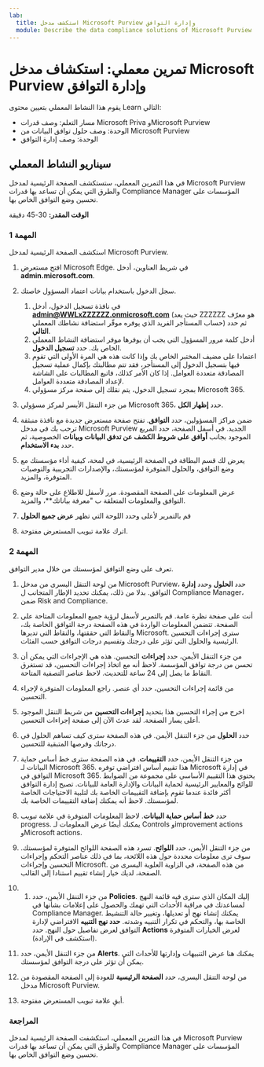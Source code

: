 ```yaml
---
lab:
  title: استكشف مدخل Microsoft Purview وإدارة التوافق
  module: Describe the data compliance solutions of Microsoft Purview
---
```


# تمرين معملي: استكشاف مدخل Microsoft Purview وإدارة التوافق

يقوم هذا النشاط المعملي بتعيين محتوى Learn التالي:

- مسار التعلم: وصف قدرات Microsoft Priva وMicrosoft Purview
- الوحدة: وصف حلول توافق البيانات من Microsoft Purview
- الوحدة: وصف إدارة التوافق

## سيناريو النشاط المعملي

في هذا التمرين المعملي، ستستكشف الصفحة الرئيسية لمدخل Microsoft Purview والطرق التي يمكن أن تساعد بها قدرات Compliance Manager المؤسسات على تحسين وضع التوافق الخاص بها.

**الوقت المقدر:** 30-45 دقيقة

### المهمة 1

استكشف الصفحة الرئيسية لمدخل Microsoft Purview.

1. افتح مستعرض Microsoft Edge. في شريط العناوين، أدخل **admin.microsoft.com**.
1. سجل الدخول باستخدام بيانات اعتماد المسؤول خاصتك.
    1. في نافذة تسجيل الدخول، أدخل **admin@WWLxZZZZZZ.onmicrosoft.com** (حيث يعد ZZZZZZ هو معرّف حساب المستأجر الفريد الذي يوفره موفّر استضافة نشاطك المعملي) ثم حدد **التالي**.
    1. أدخل كلمة مرور المسؤول التي يجب أن يوفرها موفر استضافة النشاط المعملي الخاص بك. حدد **تسجيل الدخول**.
    1. اعتمادا على مضيف المختبر الخاص بك وإذا كانت هذه هي المرة الأولى التي تقوم فيها بتسجيل الدخول إلى المستأجر، فقد تتم مطالبتك بإكمال عملية تسجيل المصادقة متعددة العوامل. إذا كان الأمر كذلك، فاتبع المطالبات على الشاشة لإعداد المصادقة متعددة العوامل.
    1. بمجرد تسجيل الدخول، يتم نقلك إلى صفحة مركز مسؤولي Microsoft 365.

1. من جزء التنقل الأيسر لمركز مسؤولي Microsoft 365، حدد **إظهار الكل**.

1. ضمن مراكز المسؤولين، حدد **التوافق**.  تفتح صفحة مستعرض جديدة مع نافذة منبثقة ترحب بك في مدخل Microsoft Purview الجديد. في أسفل الصفحة، حدد المربع الموجود بجانب **أوافق على شروط الكشف عن تدفق البيانات وبيانات** الخصوصية، ثم حدد **بدء الاستخدام**.

1. يعرض لك قسم البطاقة في الصفحة الرئيسية، في لمحة، كيفية أداء مؤسستك مع وضع التوافق، والحلول المتوفرة لمؤسستك، والإصدارات التجريبية والتوصيات المتوفرة، والمزيد.

1. عرض المعلومات على الصفحة المقصودة.  مرر لأسفل للاطلاع على حالة وضع التوافق والمعلومات المتعلقة ب "معرفة بياناتك**، والمزيد.

1. قم بالتمرير لأعلى وحدد اللوحة التي تظهر **عرض جميع الحلول**

1. اترك علامة تبويب المستعرض مفتوحة.

### المهمة 2

تعرف على وضع التوافق لمؤسستك من خلال مدير التوافق.

1. من لوحة التنقل اليسرى من مدخل Microsoft Purview، حدد **الحلول** وحدد **إدارة** التوافق.  بدلا من ذلك، يمكنك تحديد الإطار المتجانب ل Compliance Manager، ضمن Risk and Compliance.

1. أنت على صفحة نظرة عامة. قم بالتمرير لأسفل لرؤية جميع المعلومات المتاحة على الصفحة.  تتضمن المعلومات الواردة في هذه الصفحة درجة التوافق الخاصة بك، والنقاط التي حققتها، والنقاط التي تديرها Microsoft.   سترى إجراءات التحسين الرئيسية والحلول التي تؤثر على درجتك وتقسيم درجات التوافق حسب الفئات.

1. من جزء التنقل الأيمن، حدد **إجراءات** التحسين.  هذه هي الإجراءات التي يمكن أن تحسن من درجة توافق المؤسسة. لاحظ أنه مع اتخاذ إجراءات التحسين، قد تستغرق النقاط ما يصل إلى 24 ساعة للتحديث.  لاحظ عناصر التصفية المتاحة.

1. من قائمة إجراءات التحسين، حدد أي عنصر.  راجع المعلومات المتوفرة لإجراء التحسين.

1. اخرج من إجراء التحسين هذا بتحديد **إجراءات التحسين** من شريط التنقل الموجود أعلى يسار الصفحة.  لقد عدتَ الآن إلى صفحة إجراءات التحسين.

1. حدد **الحلول** من جزء التنقل الأيمن. في هذه الصفحة سترى كيف تساهم الحلول في درجاتك وفرصها المتبقية للتحسين.

1. من جزء التنقل الأيمن، حدد **التقييمات**. في هذه الصفحة سترى خط أساس حماية البيانات لـ Microsoft 365.  هذا تقييم أساس افتراضي توفره Microsoft في إدارة التوافق في Microsoft 365.  يحتوي هذا التقييم الأساسي على مجموعة من الضوابط للوائح والمعايير الرئيسية لحماية البيانات والإدارة العامة للبيانات. تصبح إدارة التوافق أكثر فائدة عندما تقوم بإضافة التقييمات الخاصة بك لتلبية الاحتياجات الخاصة لمؤسستك.  لاحظ أنه يمكنك إضافة التقييمات الخاصة بك.

1. حدد **خط أساس حماية البيانات**.  لاحظ المعلومات المتوفرة في علامة تبويب progress.  يمكنك أيضًا عرض المعلومات لـ Controls وimprovement actions وMicrosoft actions.  

1. من جزء التنقل الأيمن، حدد **اللوائح**.  تسرد هذه الصفحة اللوائح المتوفرة لمؤسستك. سوف ترى معلومات محددة حول هذه اللائحة، بما في ذلك عناصر التحكم وإجراءات التحسين وإجراءات Microsoft. من هذه الصفحة، في الزاوية العلوية اليسرى من الصفحة، لديك خيار إنشاء تقييم استنادا إلى القالب.

1. 1. من جزء التنقل الأيمن، حدد **Policies**. إليك المكان الذي سترى فيه قائمة النهج لمساعدتك في مراقبة الأحداث التي تهمك والحصول على إعلامات بشأنها في Compliance Manager. يمكنك إنشاء نهج أو تعديلها، وتغيير حالة التنشيط الخاصة بها، والتحكم في تكرار التنبيه وشدته. **حدد نهج التنبيه** الافتراضي لإدارة التوافق لعرض تفاصيل حول النهج.  حدد **Actions** لعرض الخيارات المتوفرة (استكشف في الإرادة).

1. من جزء التنقل الأيمن، حدد **Alerts**.   يمكنك هنا عرض التنبيهات وإدارتها للأحداث التي يمكن أن تؤثر على درجة التوافق لمؤسستك. 

1. من لوحة التنقل اليسرى، حدد **الصفحة الرئيسية** للعودة إلى الصفحة المقصودة من مدخل Microsoft Purview.

1. أبقِ علامة تبويب المستعرض مفتوحة.

### المراجعة

في هذا التمرين المعملي، استكشفت الصفحة الرئيسية لمدخل Microsoft Purview والطرق التي يمكن أن تساعد بها قدرات Compliance Manager المؤسسات على تحسين وضع التوافق الخاص بها.
